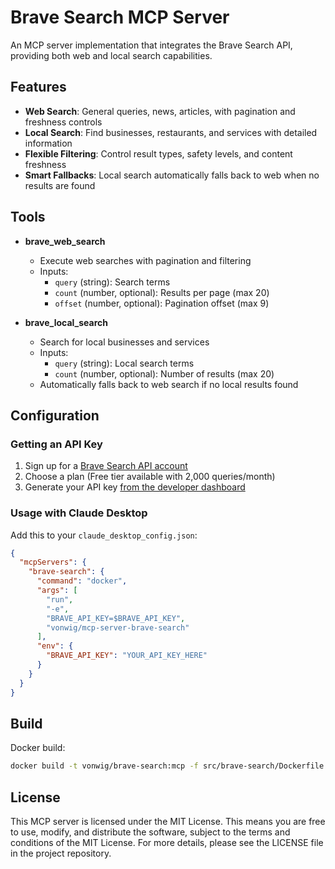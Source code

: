 # Brave Search MCP Server

An MCP server implementation that integrates the Brave Search API, providing both web and local search capabilities.

## Features

- **Web Search**: General queries, news, articles, with pagination and freshness controls
- **Local Search**: Find businesses, restaurants, and services with detailed information
- **Flexible Filtering**: Control result types, safety levels, and content freshness
- **Smart Fallbacks**: Local search automatically falls back to web when no results are found

## Tools

- **brave_web_search**
  - Execute web searches with pagination and filtering
  - Inputs:
    - `query` (string): Search terms
    - `count` (number, optional): Results per page (max 20)
    - `offset` (number, optional): Pagination offset (max 9)

- **brave_local_search**
  - Search for local businesses and services
  - Inputs:
    - `query` (string): Local search terms
    - `count` (number, optional): Number of results (max 20)
  - Automatically falls back to web search if no local results found


## Configuration

### Getting an API Key
1. Sign up for a [Brave Search API account](https://brave.com/search/api/)
2. Choose a plan (Free tier available with 2,000 queries/month)
3. Generate your API key [from the developer dashboard](https://api.search.brave.com/app/keys)

### Usage with Claude Desktop
Add this to your `claude_desktop_config.json`:

```json
{
  "mcpServers": {
    "brave-search": {
      "command": "docker",
      "args": [
        "run",
        "-e",
        "BRAVE_API_KEY=$BRAVE_API_KEY",
        "vonwig/mcp-server-brave-search"
      ],
      "env": {
        "BRAVE_API_KEY": "YOUR_API_KEY_HERE"
      }
    }
  }
}
```

## Build

Docker build:

```bash
docker build -t vonwig/brave-search:mcp -f src/brave-search/Dockerfile .
```

## License

This MCP server is licensed under the MIT License. This means you are free to use, modify, and distribute the software, subject to the terms and conditions of the MIT License. For more details, please see the LICENSE file in the project repository.
